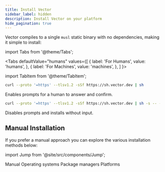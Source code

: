 ```yaml
---
title: Install Vector
sidebar_label: hidden
description: Install Vector on your platform
hide_pagination: true
---
```


Vector compiles to a single `musl` static binary with no dependencies, making it
simple to install:

import Tabs from '@theme/Tabs';

<Tabs
  defaultValue="humans"
  values={[
    { label: 'For Humans', value: 'humans', },
    { label: 'For Machines', value: 'machines', },
  ]
}>

import TabItem from '@theme/TabItem';

<TabItem value="humans">

```bash
curl --proto '=https' --tlsv1.2 -sSf https://sh.vector.dev | sh
```

Enables prompts for a human to answer and confirm.

</TabItem>
<TabItem value="machines">

```bash
curl --proto '=https' --tlsv1.2 -sSf https://sh.vector.dev | sh -s -- -y
```

Disables prompts and installs without input.

</TabItem>
</Tabs>

## Manual Installation

If you prefer a manual approach you can explore the various installation
methods below:

import Jump from '@site/src/components/Jump';

<Jump to="manual">Manual</Jump>
<Jump to="operating-systems">Operating systems</Jump>
<Jump to="package-managers">Package managers</Jump>
<Jump to="platforms">Platforms</Jump>



